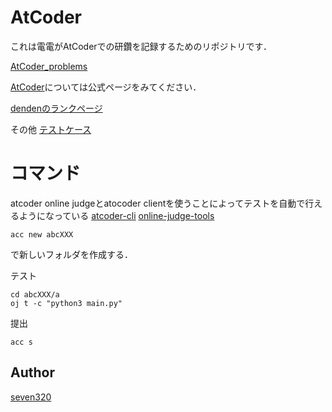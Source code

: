 

AtCoder
====

これは電電がAtCoderでの研鑽を記録するためのリポジトリです．

[AtCoder_problems](https://kenkoooo.com/atcoder/?user=denden12&rivals=&kind=category)

[AtCoder](https://atcoder.jp/?lang=ja)については公式ページをみてください． 

[dendenのランクページ](https://atcoder.jp/users/denden12)

その他
[テストケース](https://www.dropbox.com/sh/arnpe0ef5wds8cv/AAAk_SECQ2Nc6SVGii3rHX6Fa?dl=0)

# コマンド
atcoder online judgeとatocoder clientを使うことによってテストを自動で行えるようになっている
[atcoder-cli](http://tatamo.81.la/blog/2018/12/07/atcoder-cli-tutorial/)
[online-judge-tools](https://online-judge-tools.readthedocs.io/en/master/introduction.ja.html)

```
acc new abcXXX
```
で新しいフォルダを作成する．


テスト
```
cd abcXXX/a
oj t -c "python3 main.py"
```

提出
```
acc s
```

## Author
[seven320](https://github.com/seven320)
